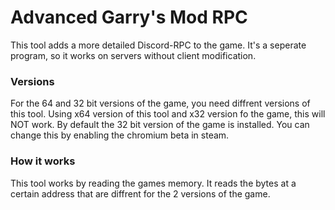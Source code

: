 # Advanced Garry's Mod RPC

This tool adds a more detailed Discord-RPC to the game. It's a seperate program, so it works on servers without client modification.

### Versions
For the 64 and 32 bit versions of the game, you need diffrent versions of this tool. Using x64 version of this tool and x32 version fo the game, this will NOT work. By default the 32 bit version of the game is installed. You can change this by enabling the chromium beta in steam.

### How it works
This tool works by reading the games memory. It reads the bytes at a certain address that are diffrent for the 2 versions of the game.
